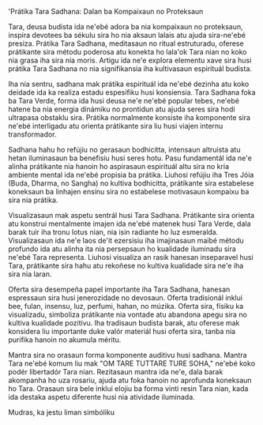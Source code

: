 'Prátika Tara Sadhana: Dalan ba Kompaixaun no Proteksaun

Tara, deusa budista ida ne'ebé adora ba nia kompaixaun no proteksaun, inspira devotees ba sékulu sira ho nia aksaun lalais atu ajuda sira-ne'ebé presiza. Prátika Tara Sadhana, meditasaun no ritual estruturadu, oferese prátikante sira métodu poderosa atu konekta ho lala'ok Tara nian no koko nia grasa iha sira nia moris. Artigu ida ne'e explora elementu xave sira husi prátika Tara Sadhana no nia signifikansia iha kultivasaun espirituál budista.

Iha nia sentru, sadhana mak prátika espirituál ida ne'ebé dezinha atu koko deidade ida ka realiza estadu espesífiku husi konsiensia. Tara Sadhana foka ba Tara Verde, forma ida husi deusa ne'e ne'ebé popular tebes, ne'ebé hatene ba nia energia dinámiku no prontidun atu ajuda seres  sira hodi ultrapasa obstaklu sira. Prátika normalmente konsiste iha komponente sira ne'ebé interligadu atu orienta prátikante sira liu husi viajen internu transformador.

Sadhana hahu ho refújiu no gerasaun bodhicitta, intensaun altruista atu hetan iluminasaun ba benefisiu husi seres hotu. Pasu fundamentál ida ne'e alinha prátikante nia hanoin ho aspirasaun espirituál altu sira no kria ambiente mental ida ne'ebé propisia ba prátika. Liuhosi refújiu iha Tres Jóia (Buda, Dharma, no Sangha) no kultiva bodhicitta, prátikante sira estabelese koneksaun ba linhajen ensinu sira no estabelese motivasaun kompaixu ba sira nia prátika.

Visualizasaun mak aspetu sentrál husi Tara Sadhana. Prátikante sira orienta atu konstrui mentalmente imajen ida ne'ebé matenek husi Tara Verde, dala barak tuir iha tronu lotus nian, nia isin radiante ho luz esmeralda. Visualizasaun ida ne'e laos de'it ezersisiu iha imajinasaun maibé métodu profundo ida atu alinha ita nia persepsaun ho kualidade iluminadu sira ne'ebé Tara representa. Liuhosi visualiza an rasik hanesan inseparavel husi Tara, prátikante sira hahu atu rekoñese no kultiva kualidade sira ne'e iha sira nia laran.

Oferta sira desempeña papel importante iha Tara Sadhana, hanesan espressaun sira husi jenerozidade no devosaun. Oferta tradisionál inklui bee, fulan, insensu, luz, perfumi, hahan, no múzika. Oferta sira, físiku ka visualizadu, simboliza prátikante nia vontade atu abandona apegu sira no kultiva kualidade pozitivu. Iha tradisaun budista barak, atu oferese mak konsidera liu importante duke valór materiál husi oferta sira, tanba nia purifika hanoin no akumula méritu.

Mantra sira no orasaun forma komponente auditivu husi sadhana. Mantra Tara ne'ebé komum liu mak "OM TARE TUTTARE TURE SOHA," ne'ebé koko podér libertadór Tara nian. Rezitasaun mantra ida ne'e, dala barak akompanha ho uza rosariu, ajuda atu foka hanoin no aprofunda koneksaun ho Tara. Orasaun sira bele inklui elojiu ba forma vinti resin Tara nian, kada ida destaka aspetu diferente husi nia atividade iluminada.

Mudras, ka jestu liman simbóliku